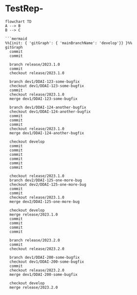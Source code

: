 # TestRep-


```mermaid
flowchart TD
A --> B
B --> C

```mermaid
%%{init: { 'gitGraph': { 'mainBranchName': 'develop'}} }%%
gitGraph
  commit
  commit
  
  branch release/2023.1.0
  commit
  checkout release/2023.1.0
  
  branch dev1/DDAI-123-some-bugfix
  checkout dev1/DDAI-123-some-bugfix
  commit
  checkout release/2023.1.0
  merge dev1/DDAI-123-some-bugfix
  
  branch dev1/DDAI-124-another-bugfix
  checkout dev1/DDAI-124-another-bugfix
  commit
  commit
  commit
  checkout release/2023.1.0
  merge dev1/DDAI-124-another-bugfix

  checkout develop
  commit
  commit
  commit
  commit
  commit
  commit

  checkout release/2023.1.0
  branch dev2/DDAI-125-one-more-bug
  checkout dev2/DDAI-125-one-more-bug
  commit
  commit
  checkout release/2023.1.0
  merge dev2/DDAI-125-one-more-bug

  checkout develop
  merge release/2023.1.0
  commit
  commit
  commit
  commit

  branch release/2023.2.0
  commit
  checkout release/2023.2.0
  
  branch dev1/DDAI-200-some-bugfix
  checkout dev1/DDAI-200-some-bugfix
  commit
  checkout release/2023.2.0
  merge dev1/DDAI-200-some-bugfix
  
  checkout develop
  merge release/2023.2.0
